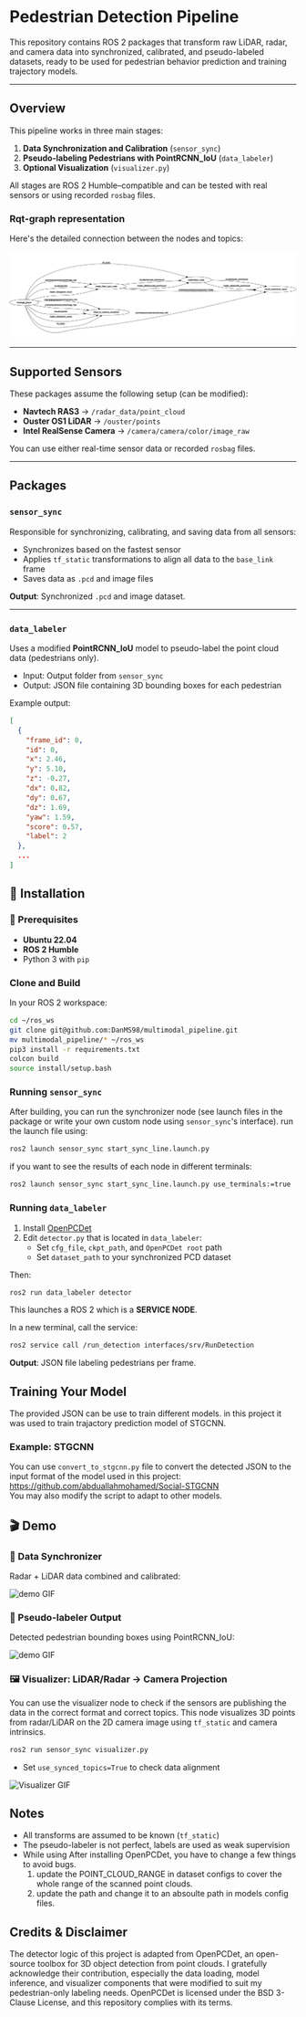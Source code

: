 
# Pedestrian Detection Pipeline

This repository contains ROS 2 packages that transform raw LiDAR, radar, and camera data into synchronized, calibrated, and pseudo-labeled datasets, ready to be used for pedestrian behavior prediction and training trajectory models.

---

## Overview

This pipeline works in three main stages:

1. **Data Synchronization and Calibration** (`sensor_sync`)
2. **Pseudo-labeling Pedestrians with PointRCNN_IoU** (`data_labeler`)
3. **Optional Visualization** (`visualizer.py`)

All stages are ROS 2 Humble–compatible and can be tested with real sensors or using recorded `rosbag` files.

### Rqt-graph representation

Here's the detailed connection between the nodes and topics:

![RQT_GRAPH](media/rosgraph_full.png)


---

## Supported Sensors

These packages assume the following setup (can be modified):

- **Navtech RAS3**         → `/radar_data/point_cloud`  
- **Ouster OS1 LiDAR**     → `/ouster/points`  
- **Intel RealSense Camera** → `/camera/camera/color/image_raw`

You can use either real-time sensor data or recorded `rosbag` files.

---

## Packages

### `sensor_sync`

Responsible for synchronizing, calibrating, and saving data from all sensors:

- Synchronizes based on the fastest sensor
- Applies `tf_static` transformations to align all data to the `base_link` frame
- Saves data as `.pcd` and image files

**Output**: Synchronized `.pcd` and image dataset.

---

### `data_labeler`

Uses a modified **PointRCNN_IoU** model to pseudo-label the point cloud data (pedestrians only).

- Input: Output folder from `sensor_sync`
- Output: JSON file containing 3D bounding boxes for each pedestrian

Example output:
```json
[
  {
    "frame_id": 0,
    "id": 0,
    "x": 2.46,
    "y": 5.10,
    "z": -0.27,
    "dx": 0.82,
    "dy": 0.67,
    "dz": 1.69,
    "yaw": 1.59,
    "score": 0.57,
    "label": 2
  },
  ...
]
```

## 🔧 Installation

### 🧾 Prerequisites

- **Ubuntu 22.04**
- **ROS 2 Humble**
- Python 3 with `pip`


### Clone and Build

In your ROS 2 workspace:

```bash
cd ~/ros_ws
git clone git@github.com:DanMS98/multimodal_pipeline.git
mv multimodal_pipeline/* ~/ros_ws 
pip3 install -r requirements.txt
colcon build
source install/setup.bash
```


### Running `sensor_sync`

After building, you can run the synchronizer node (see launch files in the package or write your own custom node using `sensor_sync`'s interface).
run the launch file using:
```bash
ros2 launch sensor_sync start_sync_line.launch.py 
```
if you want to see the results of each node in different terminals:
```bash
ros2 launch sensor_sync start_sync_line.launch.py use_terminals:=true
```


### Running `data_labeler`

1. Install [OpenPCDet](https://github.com/open-mmlab/OpenPCDet/blob/master/docs/INSTALL.md)
2. Edit `detector.py` that is located in `data_labeler`:
   - Set `cfg_file`, `ckpt_path`, and `OpenPCDet root` path
   - Set `dataset_path` to your synchronized PCD dataset

Then:

```bash
ros2 run data_labeler detector
```

This launches a ROS 2 which is a **SERVICE NODE**.

In a new terminal, call the service:

```bash
ros2 service call /run_detection interfaces/srv/RunDetection
```

**Output**: JSON file labeling pedestrians per frame.


## Training Your Model
The provided JSON can be use to train different models.
in this project it was used to train trajactory prediction model of STGCNN.

### Example: STGCNN

You can use `convert_to_stgcnn.py` file to convert the detected JSON to the input format of the model used in this project: https://github.com/abduallahmohamed/Social-STGCNN <br>
You may also modify the script to adapt to other models.


## 🎬 Demo

### 🧩 Data Synchronizer

Radar + LiDAR data combined and calibrated:

![demo GIF](media/damodata.gif)


### 🧠 Pseudo-labeler Output

Detected pedestrian bounding boxes using PointRCNN_IoU:

![demo GIF](media/labeler2.gif)


### 🖼️ Visualizer: LiDAR/Radar → Camera Projection

You can use the visualizer node to check if the sensors are publishing the data in the correct format and correct topics. This node visualizes 3D points from radar/LiDAR on the 2D camera image using `tf_static` and camera intrinsics.

```bash
ros2 run sensor_sync visualizer.py
```

- Set `use_synced_topics=True` to check data alignment

![Visualizer GIF](media/visualizer_demo.gif)

## Notes

- All transforms are assumed to be known (`tf_static`)
- The pseudo-labeler is not perfect, labels are used as weak supervision
- While using After installing OpenPCDet, you have to change a few things to avoid bugs.
  1.  update the POINT_CLOUD_RANGE in dataset configs to cover the whole range of the scanned point clouds.
  2.  update the path and change it to an absoulte path in models config files.

## Credits & Disclaimer
The detector logic of this project is adapted from OpenPCDet, an open-source toolbox for 3D object detection from point clouds.
I gratefully acknowledge their contribution, especially the data loading, model inference, and visualizer components that were modified to suit my pedestrian-only labeling needs.
OpenPCDet is licensed under the BSD 3-Clause License, and this repository complies with its terms.
